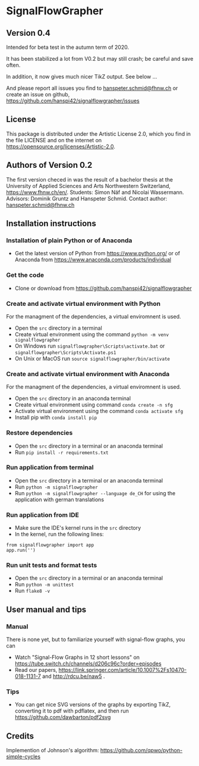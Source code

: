 # SignalFlowGrapher

## Version 0.4

Intended for beta test in the autumn term of 2020.

It has been stabilized a lot from V0.2 but may still crash; be careful and save often.

In addition, it now gives much nicer TikZ output. See below ...

And please report all issues you find to hanspeter.schmid@fhnw.ch or create an issue on github, https://github.com/hanspi42/signalflowgrapher/issues

## License
This package is distributed under the Artistic License 2.0, which you find in the file LICENSE and on the internet on https://opensource.org/licenses/Artistic-2.0.

## Authors of Version 0.2
The first version checed in was the result of a bachelor thesis at the University of Applied Sciences and Arts Northwestern Switzerland, https://www.fhnw.ch/en/. Students: Simon Näf and Nicolai Wassermann. Advisors: Dominik Gruntz and Hanspeter Schmid. Contact author: hanspeter.schmid@fhnw.ch

## Installation instructions

### Installation of plain Python or of Anaconda

- Get the latest version of Python from https://www.python.org/ or of Anaconda from https://www.anaconda.com/products/individual

### Get the code

- Clone or download from https://github.com/hanspi42/signalflowgrapher

### Create and activate virtual environment with Python

For the managment of the dependencies, a virtual enviromnent is used.
- Open the `src` directory in a terminal
- Create virtual environment using the command `python -m venv signalflowgrapher`
- On Windows run `signalflowgrapher\Scripts\activate.bat` or `signalflowgrapher\Scripts\Activate.ps1`
- On Unix or MacOS run `source signalflowgrapher/bin/activate`

### Create and activate virtual environment with Anaconda

For the managment of the dependencies, a virtual enviromnent is used.
- Open the `src` directory in an anaconda terminal
- Create virtual environment using command `conda create -n sfg`
- Activate virtual environment using the command `conda activate sfg`
- Install pip with `conda install pip`

### Restore dependencies

- Open the `src` directory in a terminal or an anaconda terminal
- Run `pip install -r requirements.txt`

### Run application from terminal

- Open the `src` directory in a terminal or an anaconda terminal
- Run `python -m signalflowgrapher`
- Run `python -m signalflowgrapher --language de_CH` for using the application with german translations

### Run application from IDE

- Make sure the IDE's kernel runs in the `src` directory
- In the kernel, run the following lines:
```
from signalflowgrapher import app
app.run('')
```

### Run unit tests and format tests

- Open the `src` directory in a terminal or an anaconda terminal
- Run `python -m unittest`
- Run `flake8 -v`

## User manual and tips

### Manual
There is none yet, but to familiarize yourself with signal-flow graphs, you can
- Watch "Signal-Flow Graphs in 12 short lessons" on https://tube.switch.ch/channels/d206c96c?order=episodes
- Read our papers, https://link.springer.com/article/10.1007%2Fs10470-018-1131-7 and http://rdcu.be/naw5 .

### Tips
- You can get nice SVG versions of the graphs by exporting TikZ, converting it to pdf with pdflatex, and then run https://github.com/dawbarton/pdf2svg

## Credits
Implemention of Johnson's algorithm: https://github.com/qpwo/python-simple-cycles
